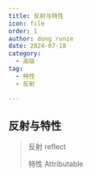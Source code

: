 ```yaml
---
title: 反射与特性
icon: file
order: 1
author: dong runze
date: 2024-07-18
category:	
  - 高级
tag: 
  - 特性
  - 反射

---
```


## 反射与特性

> 反射 reflect
>
> 特性 Attributable











